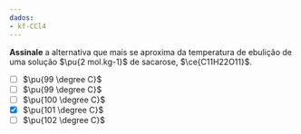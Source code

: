 ```yaml
---
dados:
- kf-CCl4
---
```


**Assinale** a alternativa que mais se aproxima da temperatura de ebulição de uma solução $\pu{2 mol.kg-1}$ de sacarose, $\ce{C11H22O11}$.

- [ ] $\pu{99 \degree C}$
- [ ] $\pu{99 \degree C}$
- [ ] $\pu{100 \degree C}$
- [x] $\pu{101 \degree C}$
- [ ] $\pu{102 \degree C}$
